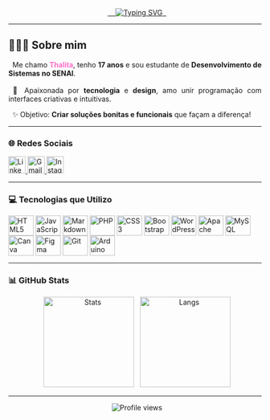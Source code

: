 <div align="center">
  <a href="https://git.io/typing-svg">
    <img src="https://readme-typing-svg.demolab.com?font=Fira+Code&weight=600&size=26&pause=1000&color=FF6EC7&center=true&vCenter=true&width=500&lines=%E2%9C%A8%F0%9F%92%96+Bem-vindo+ao+meu+perfil!+%F0%9F%92%96%E2%9C%A8;" alt="Typing SVG">
  </a>
</div>

---

## 👩🏻‍💻 Sobre mim

<p align="justify">
  Me chamo <strong style="color:#FF6EC7">Thalita</strong>, tenho <strong>17 anos</strong> e sou estudante de <strong>Desenvolvimento de Sistemas no SENAI</strong>.<br>
  <br>
 💖 Apaixonada por <strong>tecnologia</strong> e <strong>design</strong>, amo unir programação com interfaces criativas e intuitivas.<br>

  ✨ Objetivo: <strong>Criar soluções bonitas e funcionais</strong> que façam a diferença!
</p>

---

<div align="left">
  <h3>🌐 Redes Sociais</h3>
  <a href="https://www.linkedin.com/in/thalita-dias-jack-baa7b4377/" target="_blank">
    <img height="34" src="https://img.shields.io/badge/LinkedIn-%230077B5?style=for-the-badge&logo=linkedin&logoColor=white" alt="LinkedIn">
  </a>
  <a href="mailto:thalitajack6@gmail.com" target="_blank">
    <img height="34" src="https://img.shields.io/badge/Gmail-D14836?style=for-the-badge&logo=gmail&logoColor=white" alt="Gmail">
  </a>
  <a href="https://www.instagram.com/thalitaajk" target="_blank">
    <img height="34" src="https://img.shields.io/badge/Instagram-%23E4405F?style=for-the-badge&logo=instagram&logoColor=white" alt="Instagram">
  </a>
</div>

---

### 💻 Tecnologias que Utilizo

<div style="display: inline_block">
  <img align="center" alt="HTML5" height="40" width="50" src="https://cdn.jsdelivr.net/gh/devicons/devicon/icons/html5/html5-original.svg">
  <img align="center" alt="JavaScript" height="40" width="50" src="https://cdn.jsdelivr.net/gh/devicons/devicon/icons/javascript/javascript-original.svg">
  <img align="center" alt="Markdown" height="40" width="50" src="https://cdn.jsdelivr.net/gh/devicons/devicon/icons/markdown/markdown-original.svg">
  <img align="center" alt="PHP" height="40" width="50" src="https://cdn.jsdelivr.net/gh/devicons/devicon/icons/php/php-original.svg">
  <img align="center" alt="CSS3" height="40" width="50" src="https://cdn.jsdelivr.net/gh/devicons/devicon/icons/css3/css3-original.svg">
  <img align="center" alt="Bootstrap" height="40" width="50" src="https://cdn.jsdelivr.net/gh/devicons/devicon/icons/bootstrap/bootstrap-original.svg">
  <img align="center" alt="WordPress" height="40" width="50" src="https://cdn.jsdelivr.net/gh/devicons/devicon/icons/wordpress/wordpress-original.svg">
  <img align="center" alt="Apache" height="40" width="50" src="https://cdn.jsdelivr.net/gh/devicons/devicon/icons/apache/apache-original.svg">
  <img align="center" alt="MySQL" height="40" width="50" src="https://cdn.jsdelivr.net/gh/devicons/devicon/icons/mysql/mysql-original.svg">
  <img align="center" alt="Canva" height="40" width="50" src="https://cdn.jsdelivr.net/gh/devicons/devicon/icons/canva/canva-original.svg">
  <img align="center" alt="Figma" height="40" width="50" src="https://cdn.jsdelivr.net/gh/devicons/devicon/icons/figma/figma-original.svg">
  <img align="center" alt="Git" height="40" width="50" src="https://cdn.jsdelivr.net/gh/devicons/devicon/icons/git/git-original.svg">
  <img align="center" alt="Arduino" height="40" width="50" src="https://cdn.jsdelivr.net/gh/devicons/devicon/icons/arduino/arduino-original.svg">
</div>


---


### 📊 GitHub Stats

<div align="center">
  <img height="180em" src="https://github-readme-stats.vercel.app/api?username=ThalitaJack08&show_icons=true&theme=radical&hide_border=true&bg_color=0d1117&title_color=FF6EC7&icon_color=FF6EC7" alt="Stats"/>
  <img height="180em" src="https://github-readme-stats.vercel.app/api/top-langs/?username=ThalitaJack08&layout=compact&theme=radical&hide_border=true&bg_color=0d1117&title_color=FF6EC7" alt="Langs"/>
</div>


---

<div align="center">
  <img src="https://komarev.com/ghpvc/?username=ThalitaJack08&color=ff6ec7&style=flat-square" alt="Profile views"/>
</div>
